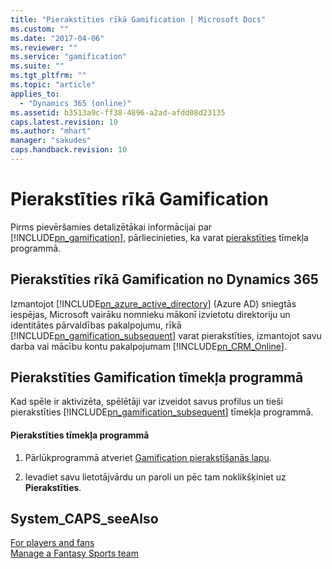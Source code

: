 ```yaml
---
title: "Pierakstīties rīkā Gamification | Microsoft Docs"
ms.custom: ""
ms.date: "2017-04-06"
ms.reviewer: ""
ms.service: "gamification"
ms.suite: ""
ms.tgt_pltfrm: ""
ms.topic: "article"
applies_to: 
  - "Dynamics 365 (online)"
ms.assetid: b3513a9c-ff38-4896-a2ad-afdd08d23135
caps.latest.revision: 10
ms.author: "mhart"
manager: "sakudes"
caps.handback.revision: 10
---
```

# Pierakstīties rīkā Gamification
Pirms pievēršamies detalizētākai informācijai par [!INCLUDE[pn_gamification](../gamification/includes/pn-gamification-md.md)], pārliecinieties, ka varat [pierakstīties](https://go.microsoft.com/fwlink/p/?linkid=830344) tīmekļa programmā.  
  
<a name="signInCRM"></a>   
## Pierakstīties rīkā Gamification no Dynamics 365  
 Izmantojot [!INCLUDE[pn_azure_active_directory](../gamification/includes/pn-azure-active-directory-md.md)] \(Azure AD\) sniegtās iespējas, Microsoft vairāku nomnieku mākonī izvietotu direktoriju un identitātes pārvaldības pakalpojumu, rīkā [!INCLUDE[pn_gamification_subsequent](../gamification/includes/pn-gamification-subsequent-md.md)] varat pierakstīties, izmantojot savu darba vai mācību kontu pakalpojumam [!INCLUDE[pn_CRM_Online](../gamification/includes/pn-crm-online-md.md)].  
  
<a name="signInWebApp"></a>   
## Pierakstīties Gamification tīmekļa programmā  
 Kad spēle ir aktivizēta, spēlētāji var izveidot savus profilus un tieši pierakstīties [!INCLUDE[pn_gamification_subsequent](../gamification/includes/pn-gamification-subsequent-md.md)] tīmekļa programmā.  
  
#### Pierakstīties tīmekļa programmā  
  
1.  Pārlūkprogrammā atveriet [Gamification pierakstīšanās lapu](https://go.microsoft.com/fwlink/p/?linkid=830344).  
  
2.  Ievadiet savu lietotājvārdu un paroli un pēc tam noklikšķiniet uz **Pierakstīties**.  
  
## System_CAPS_seeAlso  
 [For players and fans](http://msdn.microsoft.com/lv-lv/4aa06e76-6c87-424e-9068-58e706ddd7f9)   
 [Manage a Fantasy Sports team](http://msdn.microsoft.com/lv-lv/ce3d8906-0c19-4aac-aba6-e9385a21f18d)